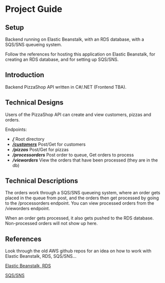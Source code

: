 # Project Guide

## Setup
Backend running on Elastic Beanstalk, with an RDS database, with a SQS/SNS queueing system.

Follow the references for hosting this application on Elastic Beanstalk, for creating an RDS database,
and for setting up SQS/SNS.

## Introduction
Backend PizzaShop API written in C#/.NET (Frontend TBA).

## Technical Designs
Users of the PizzaShop API can create and view customers, pizzas and orders.

Endpoints:

+ ***[/](http://aws-day-5-tvaltn-api-env.eba-js3ghmsk.eu-north-1.elasticbeanstalk.com/)*** Root directory
+ ***[/customers](http://aws-day-5-tvaltn-api-env.eba-js3ghmsk.eu-north-1.elasticbeanstalk.com/customers)*** Post/Get for customers
+ ***/pizzas*** Post/Get for pizzas
+ ***/processorders*** Post order to queue, Get orders to process
+ ***/vieworders*** View the orders that have been processed (they are in the db)

## Technical Descriptions
The orders work through a SQS/SNS queueing system, where an order gets placed in the queue from post, and the orders
then get processed by going to the /processorders endpoint. You can view processed orders from the /vieworders endpoint.

When an order gets processed, it also gets pushed to the RDS database. Non-processed orders will not show up here.

## References
Look through the old AWS github repos for an idea on how to work with Elastic Beanstalk, RDS, SQS/SNS...

[Elastic Beanstalk, RDS](https://github.com/boolean-uk/csharp-cloud-aws-day-1)

[SQS/SNS](https://github.com/boolean-uk/csharp-cloud-aws-day-4)
